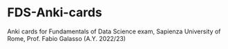 # FDS-Anki-cards
Anki cards for Fundamentals of Data Science exam, Sapienza University of Rome, Prof. Fabio Galasso (A.Y. 2022/23)
